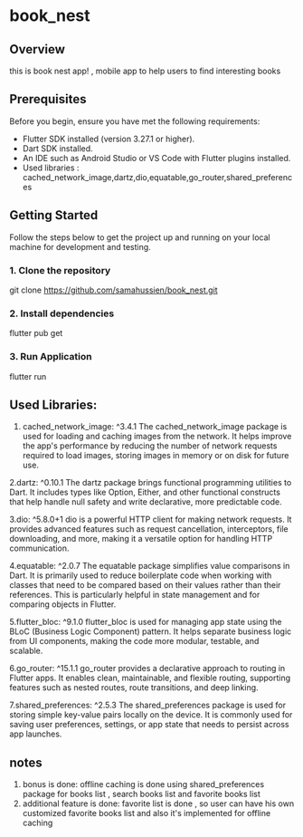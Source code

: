 # book_nest

## Overview
this is book nest app! , mobile app to help users to find interesting books 

## Prerequisites

Before you begin, ensure you have met the following requirements:

- Flutter SDK installed (version 3.27.1 or higher).
- Dart SDK installed.
- An IDE such as Android Studio or VS Code with Flutter plugins installed.
- Used libraries :
      cached_network_image,dartz,dio,equatable,go_router,shared_preferences

## Getting Started

Follow the steps below to get the project up and running on your local machine for development and testing.

### 1. Clone the repository

git clone https://github.com/samahussien/book_nest.git

### 2.  Install dependencies

flutter pub get

### 3. Run Application

flutter run


## Used Libraries:

1. cached_network_image: ^3.4.1
The cached_network_image package is used for loading and caching images from the network. It helps improve the app's performance by reducing the number of network requests required to load images, storing images in memory or on disk for future use.

2.dartz: ^0.10.1
The dartz package brings functional programming utilities to Dart. It includes types like Option, Either, and other functional constructs that help handle null safety and write declarative, more predictable code.

3.dio: ^5.8.0+1
dio is a powerful HTTP client for making network requests. It provides advanced features such as request cancellation, interceptors, file downloading, and more, making it a versatile option for handling HTTP communication.

4.equatable: ^2.0.7
The equatable package simplifies value comparisons in Dart. It is primarily used to reduce boilerplate code when working with classes that need to be compared based on their values rather than their references. This is particularly helpful in state management and for comparing objects in Flutter.

5.flutter_bloc: ^9.1.0
flutter_bloc is used for managing app state using the BLoC (Business Logic Component) pattern. It helps separate business logic from UI components, making the code more modular, testable, and scalable.

6.go_router: ^15.1.1
go_router provides a declarative approach to routing in Flutter apps. It enables clean, maintainable, and flexible routing, supporting features such as nested routes, route transitions, and deep linking.

7.shared_preferences: ^2.5.3
The shared_preferences package is used for storing simple key-value pairs locally on the device. It is commonly used for saving user preferences, settings, or app state that needs to persist across app launches.


## notes
1. bonus is done: offline caching is done using shared_preferences package for books list , search books list and favorite books list 
2. additional feature is done: favorite list is done , so user can have his own customized favorite books list and also it's implemented for offline caching 


